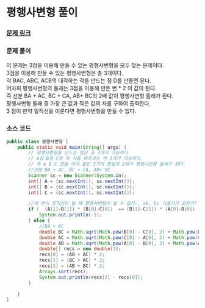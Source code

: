 # 평행사변형 풀이


### [문제 링크](https://www.acmicpc.net/problem/1064)


### 문제 풀이
이 문제는 3점을 이용해 만들 수 있는 평행사변형을 모두 찾는 문제이다. </br>
3점을 이용해 만들 수 있는 평행사변형은 총 3개이다. </br>
각 BAC, ABC, ACB의 대각하는 각을 만드는 점 D를 만들면 된다. </br>
어차피 평행사변형의 둘래는 3점을 이용해 만든 변 * 2 의 값이 된다. </br>
즉 선분 BA + AC, BC + CA, AB+ BC의 2배 값이 평행사변형 둘래가 된다.  </br>
평행사변형 둘래 중 가장 큰 값과 작은 값의 차를 구하여 출력한다.</br>
3 점이 만약 일직선을 이룬다면 평행사변형을 만들 수 없다.</br>
### 소스 코드
```java
public class 평행사변형 {
    public static void main(String[] args) {
        // 평행사변형을 만드는 점은 총 3개가 가능하다
        // A점 B점 C점 의 각을 마주보는 변 3개가 가능하다.
        // 즉 A B C 점을 이어 붙인 3가지 방법의 2배가 평행사변형 둘래가 된다.
        //선분 BA + AC, BC + CA, AB+ BC
        Scanner sc = new Scanner(System.in);
        int[] A = {sc.nextInt(), sc.nextInt()};
        int[] B = {sc.nextInt(), sc.nextInt()};
        int[] C = {sc.nextInt(), sc.nextInt()};

        //세 변이 일직선이 될 때 평행사변형이 될 수 없다., ab, bc 기울기가 같은가?
        if (  (A[1]-B[1]) * (B[0]-C[0])  == (B[1]-C[1]) * (A[0]-B[0]) ){
            System.out.println(-1);
        } else {
            //BA + AC
            double BC = Math.sqrt(Math.pow(B[0] - C[0], 2) + Math.pow(B[1] - C[1], 2));
            double AC = Math.sqrt(Math.pow(C[0] - A[0], 2) + Math.pow(C[1] - A[1], 2));
            double AB = Math.sqrt(Math.pow(A[0] - B[0], 2) + Math.pow(A[1] - B[1], 2));
            double[] recs = new double[3];
            recs[0] = (AB + AC) * 2;
            recs[1] = (BC + AC) * 2;
            recs[2] = (AB + BC) * 2;
            Arrays.sort(recs);
            System.out.println(recs[2] - recs[0]);
        }

    }
}

```